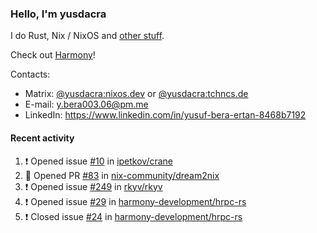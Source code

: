 ### Hello, I'm yusdacra

I do Rust, Nix / NixOS and [other stuff](https://yusdacra.gitlab.io/about).

Check out [Harmony](https://github.com/harmony-development)!

Contacts:
- Matrix: [@yusdacra:nixos.dev](https://matrix.to/#/@yusdacra:nixos.dev) or [@yusdacra:tchncs.de](https://matrix.to/#/@yusdacra:tchncs.de)
- E-mail: y.bera003.06@pm.me
- LinkedIn: https://www.linkedin.com/in/yusuf-bera-ertan-8468b7192

#### Recent activity

<!--START_SECTION:activity-->
1. ❗️ Opened issue [#10](https://github.com/ipetkov/crane/issues/10) in [ipetkov/crane](https://github.com/ipetkov/crane)
2. 💪 Opened PR [#83](https://github.com/nix-community/dream2nix/pull/83) in [nix-community/dream2nix](https://github.com/nix-community/dream2nix)
3. ❗️ Opened issue [#249](https://github.com/rkyv/rkyv/issues/249) in [rkyv/rkyv](https://github.com/rkyv/rkyv)
4. ❗️ Opened issue [#29](https://github.com/harmony-development/hrpc-rs/issues/29) in [harmony-development/hrpc-rs](https://github.com/harmony-development/hrpc-rs)
5. ❗️ Closed issue [#24](https://github.com/harmony-development/hrpc-rs/issues/24) in [harmony-development/hrpc-rs](https://github.com/harmony-development/hrpc-rs)
<!--END_SECTION:activity-->
